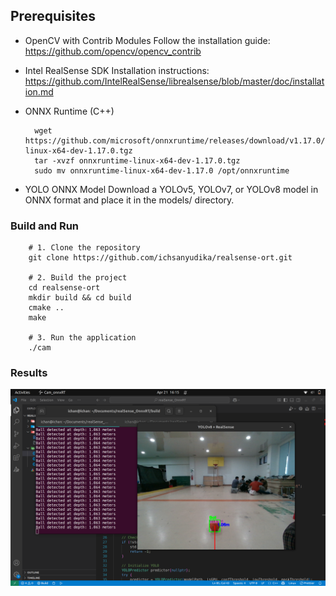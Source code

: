 ## Prerequisites

- OpenCV with Contrib Modules
    Follow the installation guide:
    https://github.com/opencv/opencv_contrib

- Intel RealSense SDK
    Installation instructions:
    https://github.com/IntelRealSense/librealsense/blob/master/doc/installation.md

- ONNX Runtime (C++)

        wget https://github.com/microsoft/onnxruntime/releases/download/v1.17.0/onnxruntime-linux-x64-dev-1.17.0.tgz
        tar -xvzf onnxruntime-linux-x64-dev-1.17.0.tgz
        sudo mv onnxruntime-linux-x64-dev-1.17.0 /opt/onnxruntime

- YOLO ONNX Model
    Download a YOLOv5, YOLOv7, or YOLOv8 model in ONNX format and place it in the models/ directory.

### Build and Run

        # 1. Clone the repository
        git clone https://github.com/ichsanyudika/realsense-ort.git
        
        # 2. Build the project
        cd realsense-ort
        mkdir build && cd build
        cmake ..
        make
        
        # 3. Run the application
        ./cam

### Results

![](output/output.png)

